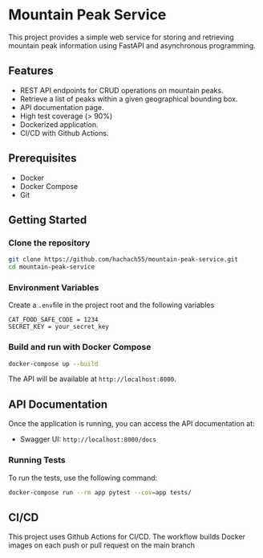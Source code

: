 # Mountain Peak Service

This project provides a simple web service for storing and retrieving mountain peak information using FastAPI and asynchronous programming.

## Features

- REST API endpoints for CRUD operations on mountain peaks.
- Retrieve a list of peaks within a given geographical bounding box.
- API documentation page.
- High test coverage (> 90%)
- Dockerized application.
- CI/CD with Github Actions.

## Prerequisites

- Docker
- Docker Compose
- Git

## Getting Started

### Clone the repository
```bash
git clone https://github.com/hachach55/mountain-peak-service.git
cd mountain-peak-service
```
### Environment Variables
Create a ```.env```file in the project root and the following variables
```
CAT_FOOD_SAFE_CODE = 1234
SECRET_KEY = your_secret_key
```

### Build and run with Docker Compose
```bash
docker-compose up --build
```

The API will be available at
```http://localhost:8000```.

## API Documentation

Once the application is running, you can access the API documentation at:
- Swagger UI: ```http://localhost:8000/docs```

### Running Tests

To run the tests, use the following command:
```bash
docker-compose run --rm app pytest --cov=app tests/
```

## CI/CD
This project uses Github Actions for CI/CD. The workflow builds Docker images on each push or pull request on the main branch

